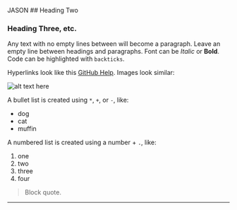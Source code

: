 JASON ## Heading Two
### Heading Three, etc.
Any text with no empty lines between will become a paragraph.
Leave an empty line between headings and paragraphs.
Font can be *Italic* or **Bold**.
Code can be highlighted with `backticks`.

Hyperlinks look like this [GitHub Help](https://help.github.com/).
Images look similar:

![alt text here](https://upload.wikimedia.org/wikipedia/commons/4/4b/Focus_ubt.jpeg)

A bullet list is created using `*`, `+`, or `-`, like:

- dog
- cat
- muffin

A numbered list is created using a number + `.`, like:

1. one
2. two
6. three
2. four

> Block quote.

----

